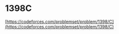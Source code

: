 # 1398C

[https://codeforces.com/problemset/problem/1398/C](https://codeforces.com/problemset/problem/1398/C)
